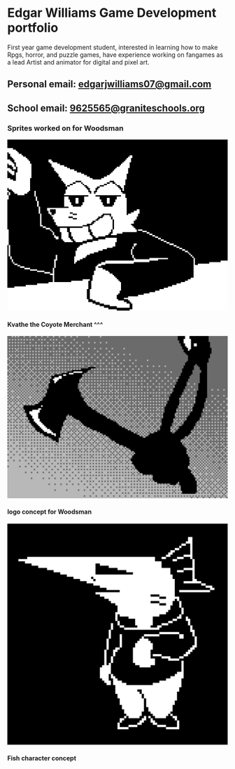 # Edgar Williams Game Development portfolio
First year game development student, interested in learning how to make Rpgs, horror, and puzzle games, have experience working on fangames as a lead Artist and animator for digital and pixel art.

## Personal email: edgarjwilliams07@gmail.com      
## School email: 9625565@graniteschools.org

### Sprites worked on for Woodsman
![Kvathe](https://github.com/Ewilli07/gamedevportfolio/blob/main/images/EdgarWCoyote.gif)
#### Kvathe the Coyote Merchant ^^^

![axelogo](https://github.com/Ewilli07/gamedevportfolio/blob/main/images/EdgarWilliamsAxeLogo.png)
#### logo concept for Woodsman

![fimsh](https://github.com/Ewilli07/gamedevportfolio/blob/main/images/edgarwilliamsfish.png)
#### Fish character concept
